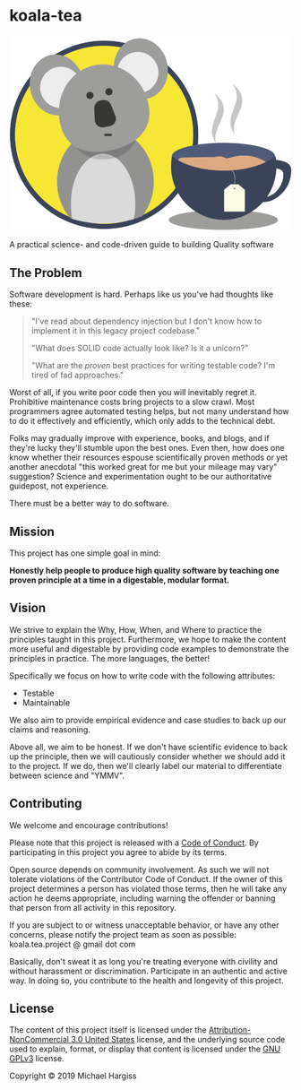# koala-tea

![alt text][logo]

A practical science- and code-driven guide to building Quality software

## The Problem

Software development is hard. Perhaps like us you've had thoughts like these:

> "I've read about dependency injection but I don't know how to implement it in
> this legacy project codebase."
>
> "What does SOLID code actually look like? Is it a unicorn?"
>
> "What are the *proven* best practices for writing testable code? I'm tired of
> fad approaches."

Worst of all, if you write poor code then you will inevitably regret it.
Prohibitive maintenance costs bring projects to a slow crawl. Most programmers
agree automated testing helps, but not many understand how to do it effectively
and efficiently, which only adds to the technical debt.

Folks may gradually improve with experience, books, and blogs, and if they're
lucky they'll stumble upon the best ones. Even then, how does one know whether
their resources espouse scientifically proven methods or yet another anecdotal
"this worked great for me but your mileage may vary" suggestion? Science and
experimentation ought to be our authoritative guidepost, not experience.

There must be a better way to do software.

## Mission

This project has one simple goal in mind:

**Honestly help people to produce high
quality software by teaching one proven principle at a time in a digestable,
modular format.**

## Vision

We strive to explain the Why, How, When, and Where to practice the principles
taught in this project. Furthermore, we hope to make the content more useful and
digestable by providing code examples to demonstrate the principles in practice.
The more languages, the better!

Specifically we focus on how to write code with the following attributes:

-   Testable
-   Maintainable

We also aim to provide empirical evidence and case studies to back up our claims
and reasoning.

Above all, we aim to be honest. If we don't have scientific evidence to back up
the principle, then we will cautiously consider whether we should add it to the
project. If we do, then we'll clearly label our material to differentiate
between science and "YMMV".

## Contributing

We welcome and encourage contributions!

Please note that this project is released with a [Code of Conduct][conduct]. By
participating in this project you agree to abide by its terms.

Open source depends on community involvement. As such we will not tolerate
violations of the Contributor Code of Conduct. If the owner of this project
determines a person has violated those terms, then he will take any action he
deems appropriate, including warning the offender or banning that person from
all activity in this repository.

If you are subject to or witness unacceptable behavior, or have any other
concerns, please notify the project team as soon as possible: koala.tea.project
@ gmail dot com

Basically, don't sweat it as long you're treating everyone with civility and
without harassment or discrimination. Participate in an authentic and active
way. In doing so, you contribute to the health and longevity of this project.

## License

The content of this project itself is licensed under the
[Attribution-NonCommercial 3.0 United States][anc3] license, and the underlying
source code used to explain, format, or display that content is licensed under
the [GNU GPLv3][gnugpl3] license.

Copyright &copy; 2019 Michael Hargiss

[anc3]: https://creativecommons.org/licenses/by-nc/3.0/us/
[conduct]: https://github.com/mycargus/koala-tea/blob/master/CODE_OF_CONDUCT.md
[gnugpl3]: https://choosealicense.com/licenses/gpl-3.0/
[logo]: https://github.com/mycargus/koala-tea/blob/master/images/quality.png "This is koala tea"
